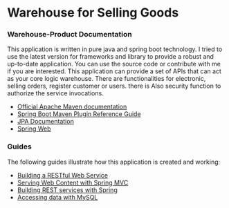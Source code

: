 # Warehouse for Selling Goods

### Warehouse-Product Documentation

This application is written in pure java and spring boot technology. I tried to use the latest version for frameworks 
and library to provide a robust and up-to-date application. You can use the source code or contribute with me
if you are interested. This application can provide a set of APIs that can act as your core logic warehouse.
There are functionalities for electronic, selling orders, register customer or users.
there is Also security function to authorize the service invocations.

* [Official Apache Maven documentation](https://maven.apache.org/guides/index.html)
* [Spring Boot Maven Plugin Reference Guide](https://docs.spring.io/spring-boot/docs/2.7.4/maven-plugin/reference/html/)
* [JPA Documentation](https://docs.spring.io/spring-boot/docs/2.7.4/maven-plugin/reference/html/#build-image)
* [Spring Web](https://docs.spring.io/spring-boot/docs/2.7.4/reference/htmlsingle/#web)

### Guides

The following guides illustrate how this application is created and working:

* [Building a RESTful Web Service](https://spring.io/guides/gs/rest-service/)
* [Serving Web Content with Spring MVC](https://spring.io/guides/gs/serving-web-content/)
* [Building REST services with Spring](https://spring.io/guides/tutorials/rest/)
* [Accessing data with MySQL](https://spring.io/guides/gs/accessing-data-mysql/)

